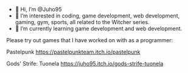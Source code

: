 - 👋 Hi, I’m @Juho95
- 👀 I’m interested in coding, game development, web development, gaming, gym, sports, all related to the Witcher series.
- 🌱 I’m currently learning game development and web development.


Please try out games that I have worked on with as a programmer:

Pastelpunk
https://pastelpunkteam.itch.io/pastelpunk

Gods' Strife: Tuonela
https://juho95.itch.io/gods-strife-tuonela


<!---
Juho95/Juho95 is a ✨ special ✨ repository because its `README.md` (this file) appears on your GitHub profile.
You can click the Preview link to take a look at your changes.
--->
